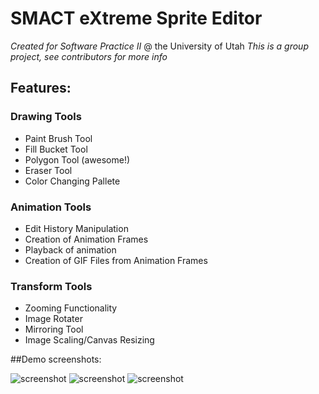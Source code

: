 # SMACT eXtreme Sprite Editor
*Created for Software Practice II* @ the University of Utah
*_This is a group project, see contributors for more info_*

## Features: 

### Drawing Tools
- Paint Brush Tool
- Fill Bucket Tool
- Polygon Tool (awesome!)
- Eraser Tool
- Color Changing Pallete

### Animation Tools
- Edit History Manipulation
- Creation of Animation Frames
- Playback of animation
- Creation of GIF Files from Animation Frames

### Transform Tools
- Zooming Functionality
- Image Rotater
- Mirroring Tool
- Image Scaling/Canvas Resizing

##Demo screenshots:

![screenshot](https://github.com/tjenki35/SMACT_SpriteEditor/blob/master/Sprite_Editor_Extreme/resources/demoshot.png?raw=true)
![screenshot](https://github.com/tjenki35/SMACT_SpriteEditor/blob/master/Sprite_Editor_Extreme/resources/demoshot2.png?raw=true)
![screenshot](https://github.com/tjenki35/SMACT_SpriteEditor/blob/master/Sprite_Editor_Extreme/resources/demoshot3.png?raw=true)